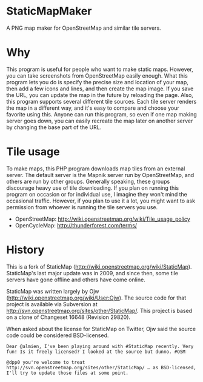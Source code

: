 StaticMapMaker
==============

A PNG map maker for OpenStreetMap and similar tile servers.

Why
===

This program is useful for people who want to make static maps.  However, you can take screenshots from OpenStreetMap easily enough.  What this program lets you do is specify the precise size and location of your map, then add a few icons and lines, and then create the map image.  If you save the URL, you can update the map in the future by reloading the page.  Also, this program supports several different tile sources.  Each tile server renders the map in a different way, and it's easy to compare and choose your favorite using this.  Anyone can run this program, so even if one map making server goes down, you can easily recreate the map later on another server by changing the base part of the URL.


Tile usage
==========

To make maps, this PHP program downloads map tiles from an external server.  The default server is the Mapnik server run by OpenStreetMap, and others are run by other groups.  Generally speaking, these groups discourage heavy use of tile downloading.  If you plan on running this program on occasion or for individual use, I imagine they won't mind the occasional traffic.  However, if you plan to use it a lot, you might want to ask permission from whoever is running the tile servers you use.

* OpenStreetMap: <http://wiki.openstreetmap.org/wiki/Tile_usage_policy>
* OpenCycleMap: <http://thunderforest.com/terms/>

History
=======

This is a fork of StaticMap (<http://wiki.openstreetmap.org/wiki/StaticMap>).  StaticMap's last major update was in 2009, and since then, some tile servers have gone offline and others have come online.

StaticMap was written largely by Ojw (<http://wiki.openstreetmap.org/wiki/User:Ojw>).  The source code for that project is available via Subversion at <http://svn.openstreetmap.org/sites/other/StaticMap/>.  This project is based on a clone of Changeset 16648 (Revision 29820).

When asked about the license for StaticMap on Twitter, Ojw said the source code could be considered BSD-licensed.

    Dear @almien, I've been playing around with #StaticMap recently. Very fun! Is it freely licensed? I looked at the source but dunno. #OSM

    @dpp0 you're welcome to treat http://svn.openstreetmap.org/sites/other/StaticMap/ … as BSD-licensed, I'll try to update those files at some point.
